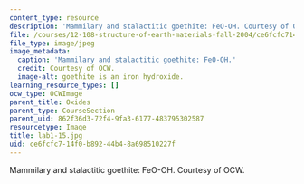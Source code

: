 ```yaml
---
content_type: resource
description: 'Mammilary and stalactitic goethite: FeO-OH. Courtesy of OCW.'
file: /courses/12-108-structure-of-earth-materials-fall-2004/ce6fcfc714f0b89244b48a698510227f_lab1-15.jpg
file_type: image/jpeg
image_metadata:
  caption: 'Mammilary and stalactitic goethite: FeO-OH.'
  credit: Courtesy of OCW.
  image-alt: goethite is an iron hydroxide.
learning_resource_types: []
ocw_type: OCWImage
parent_title: Oxides
parent_type: CourseSection
parent_uid: 862f36d3-72f4-9fa3-6177-483795302587
resourcetype: Image
title: lab1-15.jpg
uid: ce6fcfc7-14f0-b892-44b4-8a698510227f
---
```

Mammilary and stalactitic goethite: FeO-OH. Courtesy of OCW.

